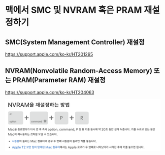# 맥에서 SMC 및 NVRAM 혹은 PRAM 재설정하기

## SMC(System Management Controller) 재설정

<https://support.apple.com/ko-kr/HT201295>

## NVRAM(Nonvolatile Random-Access Memory) 또는 PRAM(Parameter RAM) 재설정

<https://support.apple.com/ko-kr/HT204063>

![Reset NVRAM](./imgs/nvram.png)
